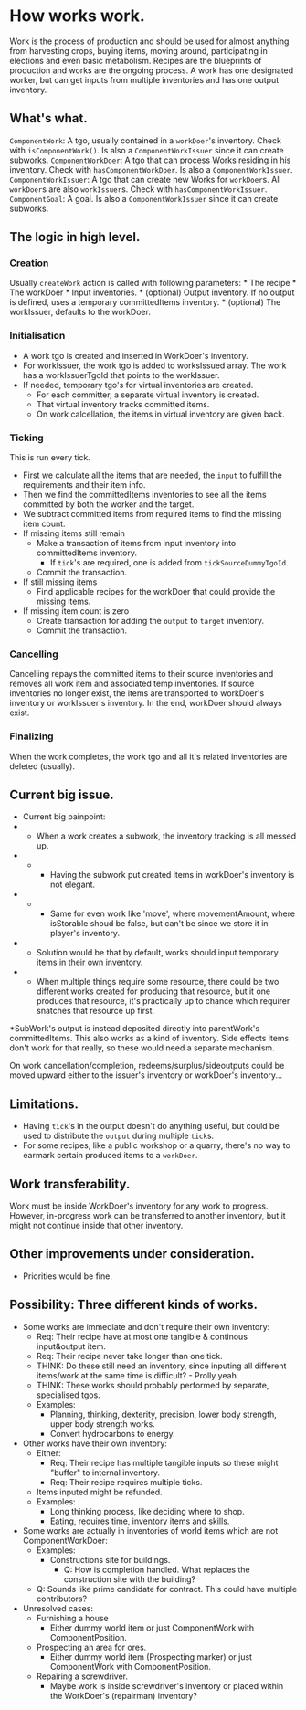 # How works work.

Work is the process of production and should be used for almost anything from harvesting crops, buying items, moving around, participating in elections and even basic metabolism. Recipes are the blueprints of production and works are the ongoing process. A work has one designated worker, but can get inputs from multiple inventories and has one output inventory.

## What's what.

`ComponentWork`: A tgo, usually contained in a `workDoer`'s inventory. Check with `isComponentWork()`. Is also a `ComponentWorkIssuer` since it can create subworks.
`ComponentWorkDoer`: A tgo that can process Works residing in his inventory. Check with `hasComponentWorkDoer`. Is also a `ComponentWorkIssuer`.
`ComponentWorkIssuer`: A tgo that can create new Works for `workDoer`s. All `workDoer`s are also `workIssuer`s. Check with `hasComponentWorkIssuer`.
`ComponentGoal`: A goal. Is also a `ComponentWorkIssuer` since it can create subworks.

## The logic in high level.

### Creation

Usually `createWork` action is called with following parameters:
	* The recipe
	* The workDoer
	* Input inventories.
	* (optional) Output inventory. If no output is defined, uses a temporary committedItems inventory.
	* (optional) The workIssuer, defaults to the workDoer.

### Initialisation

* A work tgo is created and inserted in WorkDoer's inventory.
* For workIssuer, the work tgo is added to worksIssued array. The work has a workIssuerTgoId that points to the workIssuer.
* If needed, temporary tgo's for virtual inventories are created.
	* For each committer, a separate virtual inventory is created.
	* That virtual inventory tracks committed items.
	* On work calcellation, the items in virtual inventory are given back.

### Ticking

This is run every tick.

* First we calculate all the items that are needed, the `input` to fulfill the requirements and their item info.
* Then we find the committedItems inventories to see all the items committed by both the worker and the target.
* We subtract committed items from required items to find the missing item count.
* If missing items still remain
	* Make a transaction of items from input inventory into committedItems inventory.
		* If `tick`'s are required, one is added from `tickSourceDummyTgoId`.
	* Commit the transaction.
* If still missing items
	* Find applicable recipes for the workDoer that could provide the missing items.
* If missing item count is zero
	* Create transaction for adding the `output` to `target` inventory.
	* Commit the transaction.

### Cancelling

Cancelling repays the committed items to their source inventories and removes all work item and associated temp inventories.
If source inventories no longer exist, the items are transported to workDoer's inventory or workIssuer's inventory. In the end, workDoer should always exist.

### Finalizing

When the work completes, the work tgo and all it's related inventories are deleted (usually).

## Current big issue.

* Current big painpoint:
* * When a work creates a subwork, the inventory tracking is all messed up.
* * * Having the subwork put created items in workDoer's inventory is not elegant.
* * * Same for even work like 'move', where movementAmount, where isStorable shoud be false, but can't be since we store it in player's inventory.
* * Solution would be that by default, works should input temporary items in their own inventory.
* * When multiple things require some resource, there could be two different works created for producing that resource, but it one produces that resource, it's practically up to chance which requirer snatches that resource up first.

*SubWork's output is instead deposited directly into parentWork's committedItems. This also works as a kind of inventory.
Side effects items don't work for that really, so these would need a separate mechanism.

On work cancellation/completion, redeems/surplus/sideoutputs could be moved upward either to the issuer's inventory or workDoer's inventory...

## Limitations.

* Having `tick`'s in the output doesn't do anything useful, but could be used to distribute the `output` during multiple `tick`s.
* For some recipes, like a public workshop or a quarry, there's no way to earmark certain produced items to a `workDoer`.

## Work transferability.

Work must be inside WorkDoer's inventory for any work to progress. However, in-progress work can be transferred to another inventory, but it might not continue inside that other inventory.

## Other improvements under consideration.

* Priorities would be fine.

## Possibility: Three different kinds of works.

* Some works are immediate and don't require their own inventory:
	* Req: Their recipe have at most one tangible & continous input&output item.
	* Req: Their recipe never take longer than one tick.
	* THINK: Do these still need an inventory, since inputing all different items/work at the same time is difficult? - Prolly yeah.
	* THINK: These works should probably performed by separate, specialised tgos.
	* Examples:
		* Planning, thinking, dexterity, precision, lower body strength, upper body strength works.
		* Convert hydrocarbons to energy.
* Other works have their own inventory:
	* Either:
		* Req: Their recipe has multiple tangible inputs so these might "buffer" to internal inventory.
		* Req: Their recipe requires multiple ticks.
	* Items inputed might be refunded.
	* Examples:
		* Long thinking process, like deciding where to shop.
		* Eating, requires time, inventory items and skills.
* Some works are actually in inventories of world items which are not ComponentWorkDoer:
	* Examples:
		* Constructions site for buildings.
			* Q: How is completion handled. What replaces the construction site with the building?
	* Q: Sounds like prime candidate for contract. This could have multiple contributors?
* Unresolved cases:
	* Furnishing a house
		* Either dummy world item or just ComponentWork with ComponentPosition.
	* Prospecting an area for ores.
		* Either dummy world item (Prospecting marker) or just ComponentWork with ComponentPosition.
	* Repairing a screwdriver.
		* Maybe work is inside screwdriver's inventory or placed within the WorkDoer's (repairman) inventory?
